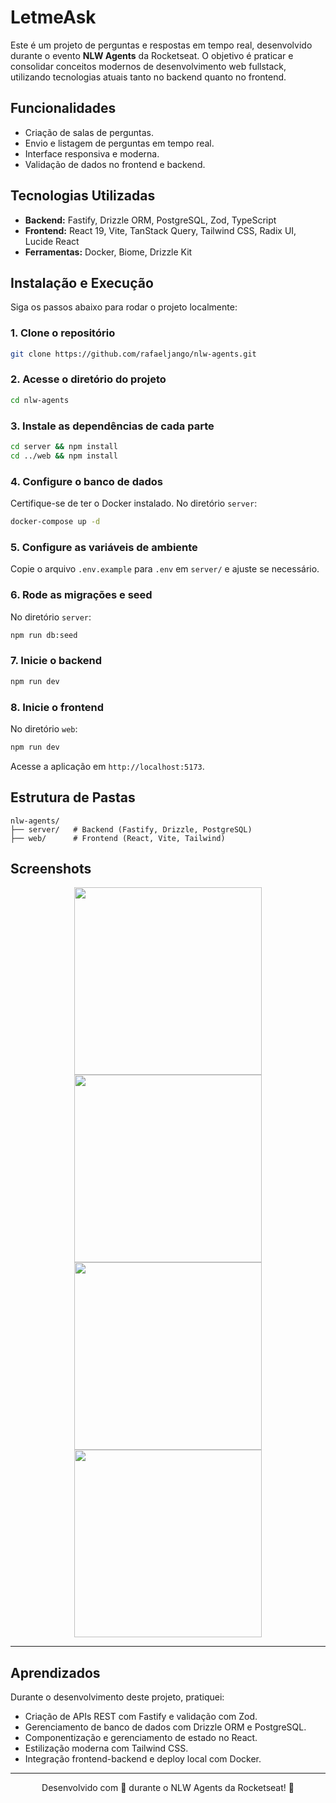 # LetmeAsk

Este é um projeto de perguntas e respostas em tempo real, desenvolvido durante o evento **NLW Agents** da Rocketseat. O objetivo é praticar e consolidar conceitos modernos de desenvolvimento web fullstack, utilizando tecnologias atuais tanto no backend quanto no frontend.



## **Funcionalidades**

- Criação de salas de perguntas.
- Envio e listagem de perguntas em tempo real.
- Interface responsiva e moderna.
- Validação de dados no frontend e backend.



## **Tecnologias Utilizadas**

- **Backend:** Fastify, Drizzle ORM, PostgreSQL, Zod, TypeScript
- **Frontend:** React 19, Vite, TanStack Query, Tailwind CSS, Radix UI, Lucide React
- **Ferramentas:** Docker, Biome, Drizzle Kit



## **Instalação e Execução**

Siga os passos abaixo para rodar o projeto localmente:

### 1. Clone o repositório

```bash
git clone https://github.com/rafaeljango/nlw-agents.git
```

### 2. Acesse o diretório do projeto

```bash
cd nlw-agents
```

### 3. Instale as dependências de cada parte

```bash
cd server && npm install
cd ../web && npm install
```

### 4. Configure o banco de dados

Certifique-se de ter o Docker instalado. No diretório `server`:

```bash
docker-compose up -d
```

### 5. Configure as variáveis de ambiente

Copie o arquivo `.env.example` para `.env` em `server/` e ajuste se necessário.

### 6. Rode as migrações e seed

No diretório `server`:

```bash
npm run db:seed
```

### 7. Inicie o backend

```bash
npm run dev
```

### 8. Inicie o frontend

No diretório `web`:

```bash
npm run dev
```

Acesse a aplicação em `http://localhost:5173`.



## **Estrutura de Pastas**

```
nlw-agents/
├── server/   # Backend (Fastify, Drizzle, PostgreSQL)
├── web/      # Frontend (React, Vite, Tailwind)
```



## **Screenshots**

<div align="center">
  <img src="https://i.ibb.co/MyTpzVKh/Captura-de-Tela-2025-07-14-a-s-16-58-00.png" width="300px" />
  <img src="https://i.ibb.co/ccKNd5b3/Captura-de-Tela-2025-07-14-a-s-17-01-18.png" width="300px" />
  <img src="https://i.ibb.co/6cfrnt01/Captura-de-Tela-2025-07-14-a-s-17-03-01.png" width="300px" />
  <img src="https://i.ibb.co/cS3Yd8Qm/Captura-de-Tela-2025-07-14-a-s-17-03-14.png" width="300px" />
</div>

---

## **Aprendizados**

Durante o desenvolvimento deste projeto, pratiquei:

- Criação de APIs REST com Fastify e validação com Zod.
- Gerenciamento de banco de dados com Drizzle ORM e PostgreSQL.
- Componentização e gerenciamento de estado no React.
- Estilização moderna com Tailwind CSS.
- Integração frontend-backend e deploy local com Docker.

---

<div align= "center"> Desenvolvido com 💜 durante o NLW Agents da Rocketseat! 🚀 </div>
